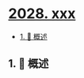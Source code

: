 # [2028. xxx](https://github.com/Tdahuyou/TNotes.leetcode/tree/main/notes/2028.%20xxx)

<!-- region:toc -->

- [1. 📝 概述](#1--概述)

<!-- endregion:toc -->

## 1. 📝 概述
